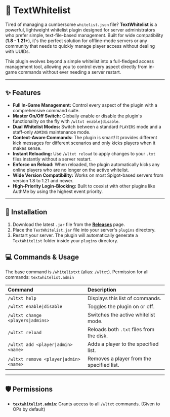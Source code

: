 # 💬 TextWhitelist

Tired of managing a cumbersome `whitelist.json` file? **TextWhitelist** is a powerful, lightweight whitelist plugin designed for server administrators who prefer simple, text-file-based management. Built for wide compatibility (**1.8 - 1.21+**), it's the perfect solution for offline-mode servers or any community that needs to quickly manage player access without dealing with UUIDs.

This plugin evolves beyond a simple whitelist into a full-fledged access management tool, allowing you to control every aspect directly from in-game commands without ever needing a server restart.

---
## ✨ Features

-   **Full In-Game Management:** Control every aspect of the plugin with a comprehensive command suite.
-   **Master On/Off Switch:** Globally enable or disable the plugin's functionality on the fly with `/wltxt enable|disable`.
-   **Dual Whitelist Modes:** Switch between a standard `PLAYERS` mode and a staff-only `ADMINS` maintenance mode.
-   **Context-Aware Commands:** The plugin is smart! It provides different kick messages for different scenarios and only kicks players when it makes sense.
-   **Instant Reloading:** Use `/wltxt reload` to apply changes to your `.txt` files instantly without a server restart.
-   **Enforce on Reload:** When reloaded, the plugin automatically kicks any online players who are no longer on the active whitelist.
-   **Wide Version Compatibility:** Works on most Spigot-based servers from version 1.8 to 1.21 and newer.
-   **High-Priority Login-Blocking:** Built to coexist with other plugins like AuthMe by using the highest event priority.

---
## 🚀 Installation

1.  Download the latest `.jar` file from the [**Releases**](https://github.com/Cowboy-original/TextWhitelist/releases) page.
2.  Place the `TextWhitelist.jar` file into your server's `plugins` directory.
3.  Restart your server. The plugin will automatically generate a `TextWhitelist` folder inside your `plugins` directory.

## 💻 Commands & Usage
The base command is `/whitelistxt` (alias: `/wltxt`). Permission for all commands: `textwhitelist.admin`

| Command | Description |
| :--- | :--- |
| `/wltxt help` | Displays this list of commands. |
| `/wltxt enable\|disable` | Toggles the plugin on or off. |
| `/wltxt change <players\|admins>` | Switches the active whitelist mode. |
| `/wltxt reload`| Reloads both `.txt` files from the disk. |
| `/wltxt add <player\|admin> <name>` | Adds a player to the specified list. |
| `/wltxt remove <player\|admin> <name>` | Removes a player from the specified list. |

---
## 🛡️ Permissions
-   **`textwhitelist.admin`**: Grants access to all `/wltxt` commands. (Given to OPs by default)

